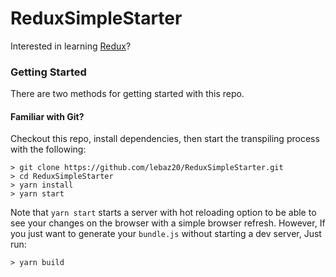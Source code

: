 # ReduxSimpleStarter

Interested in learning [Redux](https://www.udemy.com/react-redux/)?

### Getting Started

There are two methods for getting started with this repo.

#### Familiar with Git?
Checkout this repo, install dependencies, then start the transpiling process with the following:

```
> git clone https://github.com/lebaz20/ReduxSimpleStarter.git
> cd ReduxSimpleStarter
> yarn install
> yarn start
```

Note that `yarn start` starts a server with hot reloading option to be able to see your changes on the browser with a simple browser refresh.
However, If you just want to generate your `bundle.js` without starting a dev server, Just run:

```
> yarn build
```
